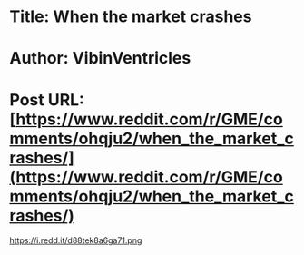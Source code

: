 # Title: When the market crashes
# Author: VibinVentricles
# Post URL: [https://www.reddit.com/r/GME/comments/ohqju2/when_the_market_crashes/](https://www.reddit.com/r/GME/comments/ohqju2/when_the_market_crashes/)


https://i.redd.it/d88tek8a6ga71.png